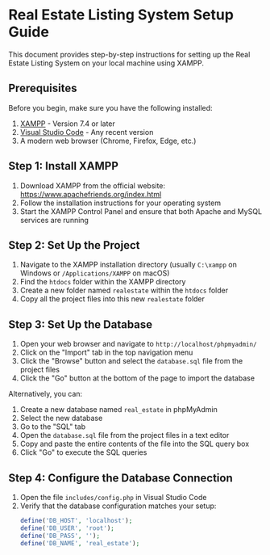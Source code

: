 # Real Estate Listing System Setup Guide

This document provides step-by-step instructions for setting up the Real Estate Listing System on your local machine using XAMPP.

## Prerequisites

Before you begin, make sure you have the following installed:

1. [XAMPP](https://www.apachefriends.org/index.html) - Version 7.4 or later
2. [Visual Studio Code](https://code.visualstudio.com/) - Any recent version
3. A modern web browser (Chrome, Firefox, Edge, etc.)

## Step 1: Install XAMPP

1. Download XAMPP from the official website: https://www.apachefriends.org/index.html
2. Follow the installation instructions for your operating system
3. Start the XAMPP Control Panel and ensure that both Apache and MySQL services are running

## Step 2: Set Up the Project

1. Navigate to the XAMPP installation directory (usually `C:\xampp` on Windows or `/Applications/XAMPP` on macOS)
2. Find the `htdocs` folder within the XAMPP directory
3. Create a new folder named `realestate` within the `htdocs` folder
4. Copy all the project files into this new `realestate` folder

## Step 3: Set Up the Database

1. Open your web browser and navigate to `http://localhost/phpmyadmin/`
2. Click on the "Import" tab in the top navigation menu
3. Click the "Browse" button and select the `database.sql` file from the project files
4. Click the "Go" button at the bottom of the page to import the database

Alternatively, you can:

1. Create a new database named `real_estate` in phpMyAdmin
2. Select the new database
3. Go to the "SQL" tab
4. Open the `database.sql` file from the project files in a text editor
5. Copy and paste the entire contents of the file into the SQL query box
6. Click "Go" to execute the SQL queries

## Step 4: Configure the Database Connection

1. Open the file `includes/config.php` in Visual Studio Code
2. Verify that the database configuration matches your setup:
   ```php
   define('DB_HOST', 'localhost');
   define('DB_USER', 'root');
   define('DB_PASS', '');
   define('DB_NAME', 'real_estate');
   
